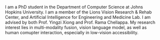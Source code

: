 I am a PhD student in the Department of Computer Science at Johns Hopkins University. I am a member of the Lions Vision Research & Rehab Center, and Artificial Intelligence for Engineering and Medicine Lab. I am advised by both Prof. Yingzi Xiong and Prof. Rama Chellappa. My research interest lies in multi-modality fusion, vision language model, as well as human comupter interaction, especially in low-vision accessibility.